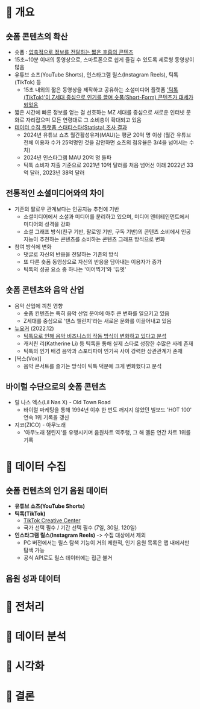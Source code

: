 # 📌 개요

## 숏폼 콘텐츠의 확산
- 숏폼 : [압축적으로 정보를 전달하는 짧은 호흡의 콘텐츠](https://www.kbanker.co.kr/news/articleView.html?idxno=220975)
- 15초~10분 이내의 동영상으로, 스마트폰으로 쉽게 즐길 수 있도록 세로형 동영상이 많음
- 유튜브 쇼츠(YouTube Shorts), 인스타그램 릴스(Instagram Reels), 틱톡(TikTok) 등
  - 15초 내외의 짧은 동영상을 제작하고 공유하는 소셜미디어 플랫폼 ['틱톡(TikTok)'이 Z세대 중심으로 인기를 끌며 숏폼(Short-Form) 콘텐츠가 대세가 되었음](https://brunch.co.kr/@mobiinside/3308)
- 짧은 시간에 빠른 정보를 얻는 걸 선호하는 MZ 세대를 중심으로 새로운 인터넷 문화로 자리잡으며 모든 연령대로 그 소비층이 확대되고 있음
- [데이터 수집 플랫폼 스태티스타(Statista) 조사 결과](https://www.itbiznews.com/news/articleView.html?idxno=156675)
  - 2024년 유튜브 쇼츠 월간활성유저(MAU)는 평균 20억 명 이상 (월간 유튜브 전체 이용자 수가 25억명인 것을 감안하면 쇼츠의 점유율은 3/4을 넘어서는 수치)
  - 2024년 인스타그램 MAU 20억 명 돌파
  - 틱톡 소비자 지출 기준으로 2021년 10억 달러를 처음 넘어선 이래 2022년 33억 달러, 2023년 38억 달러

## 전통적인 소셜미디어와의 차이
- 기존의 팔로우 관계보다는 인공지능 추천에 기반
  - 소셜미디어에서 소셜과 미디어를 분리하고 있으며, 미디어 엔터테인먼트에서 미디어의 성격을 강화
  - 소셜 그래프 방식(친구 기반, 팔로잉 기반, 구독 기반)의 콘텐츠 소비에서 인공지능이 추천하는 콘텐츠를 소비하는 콘텐츠 그래프 방식으로 변화
- 참여 방식에 변화
  - 댓글로 자신의 반응을 전달하는 기존의 방식
  - 또 다른 숏폼 동영상으로 자신의 반응을 담아내는 이용자가 증가
  - 틱톡의 성공 요소 중 하나는 '이어찍기'와 '듀엣'

## 숏폼 콘텐츠와 음악 산업
- 음악 산업에 끼친 영향
  - 숏폼 컨텐츠는 특히 음악 산업 분야에 아주 큰 변화를 일으키고 있음
  - Z세대를 중심으로 '댄스 챌린지'라는 새로운 문화를 이끌어내고 있음
- [뉴요커](https://www.newyorker.com/magazine/2022/12/12/so-you-want-to-be-a-tiktok-star) (2022.12)
  - [틱톡으로 인해 음악 비즈니스의 작동 방식이 변화하고 있다고 분석](https://www.kca.kr/Media_Issue_Trend/vol60/KCA60_23_trend.html)
  - 캐서린 리(Katherine Li) 등 틱톡을 통해 실제 스타로 성장한 수많은 사례 존재
  - 틱톡의 인기 배경 음악과 스포티파이 인기곡 사이 강력한 상관관계가 존재
- [복스(Vox)]
  - 음악 콘서트를 즐기는 방식이 틱톡 덕분에 크게 변화했다고 분석

## 바이럴 수단으로의 숏폼 콘텐츠
- 릴 나스 엑스(Lil Nas X) - Old Town Road
  - 바이럴 마케팅을 통해 1994년 이후 한 번도 깨지지 않았던 빌보드 'HOT 100' 연속 1위 기록을 갱신
- 지코(ZICO) - 아무노래
  - '아무노래 챌린지'를 유행시키며 음원차트 역주행, 그 해 멜론 연간 차트 1위를 기록

# 📌 데이터 수집

## 숏폼 컨텐츠의 인기 음원 데이터
- **유튜브 쇼츠(YouTube Shorts)**
- **틱톡(TikTok)**
  - [TikTok Creative Center](https://ads.tiktok.com/business/creativecenter/inspiration/popular/music/pc/en)
  - 국가 선택 필수 / 기간 선택 필수 (7일, 30일, 120일)
- **인스타그램 릴스(Instagram Reels)** -> 수집 대상에서 제외
  - PC 버전에서는 릴스 탐색 기능이 거의 제한적, 인기 음원 목록은 앱 내에서만 탐색 가능
  - 공식 API로도 릴스 데이터에는 접근 뷸거

## 음원 성과 데이터

# 📌 전처리

# 📌 데이터 분석

# 📌 시각화

# 📌 결론